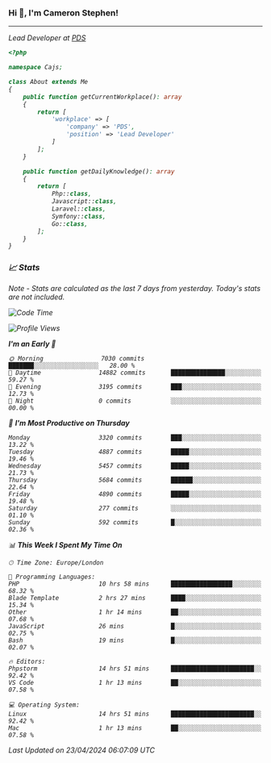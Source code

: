 ### Hi 👋, I'm Cameron Stephen!
<hr>
<p><em>Lead Developer at <a href="https://prindatasolutions.co.uk">PDS</a></p>


```php
<?php

namespace Cajs;

class About extends Me
{
    public function getCurrentWorkplace(): array
    {
        return [
            'workplace' => [
                'company' => 'PDS',
                'position' => 'Lead Developer'
            ]
        ];
    }

    public function getDailyKnowledge(): array
    {
        return [
            Php::class,
            Javascript::class,
            Laravel::class,
            Symfony::class,
            Go::class,
        ];
    }
}
```

### 📈 Stats
<p><em>Note - Stats are calculated as the last 7 days from yesterday. Today's stats are not included.</em></p>


<!--START_SECTION:waka-->
![Code Time](http://img.shields.io/badge/Code%20Time-3%2C775%20hrs%203%20mins-blue)

![Profile Views](http://img.shields.io/badge/Profile%20Views-0-blue)

**I'm an Early 🐤** 

```text
🌞 Morning                7030 commits        ███████░░░░░░░░░░░░░░░░░░   28.00 % 
🌆 Daytime                14882 commits       ███████████████░░░░░░░░░░   59.27 % 
🌃 Evening                3195 commits        ███░░░░░░░░░░░░░░░░░░░░░░   12.73 % 
🌙 Night                  0 commits           ░░░░░░░░░░░░░░░░░░░░░░░░░   00.00 % 
```
📅 **I'm Most Productive on Thursday** 

```text
Monday                   3320 commits        ███░░░░░░░░░░░░░░░░░░░░░░   13.22 % 
Tuesday                  4887 commits        █████░░░░░░░░░░░░░░░░░░░░   19.46 % 
Wednesday                5457 commits        █████░░░░░░░░░░░░░░░░░░░░   21.73 % 
Thursday                 5684 commits        ██████░░░░░░░░░░░░░░░░░░░   22.64 % 
Friday                   4890 commits        █████░░░░░░░░░░░░░░░░░░░░   19.48 % 
Saturday                 277 commits         ░░░░░░░░░░░░░░░░░░░░░░░░░   01.10 % 
Sunday                   592 commits         █░░░░░░░░░░░░░░░░░░░░░░░░   02.36 % 
```


📊 **This Week I Spent My Time On** 

```text
🕑︎ Time Zone: Europe/London

💬 Programming Languages: 
PHP                      10 hrs 58 mins      █████████████████░░░░░░░░   68.32 % 
Blade Template           2 hrs 27 mins       ████░░░░░░░░░░░░░░░░░░░░░   15.34 % 
Other                    1 hr 14 mins        ██░░░░░░░░░░░░░░░░░░░░░░░   07.68 % 
JavaScript               26 mins             █░░░░░░░░░░░░░░░░░░░░░░░░   02.75 % 
Bash                     19 mins             █░░░░░░░░░░░░░░░░░░░░░░░░   02.07 % 

🔥 Editors: 
Phpstorm                 14 hrs 51 mins      ███████████████████████░░   92.42 % 
VS Code                  1 hr 13 mins        ██░░░░░░░░░░░░░░░░░░░░░░░   07.58 % 

💻 Operating System: 
Linux                    14 hrs 51 mins      ███████████████████████░░   92.42 % 
Mac                      1 hr 13 mins        ██░░░░░░░░░░░░░░░░░░░░░░░   07.58 % 
```


 Last Updated on 23/04/2024 06:07:09 UTC
<!--END_SECTION:waka-->
